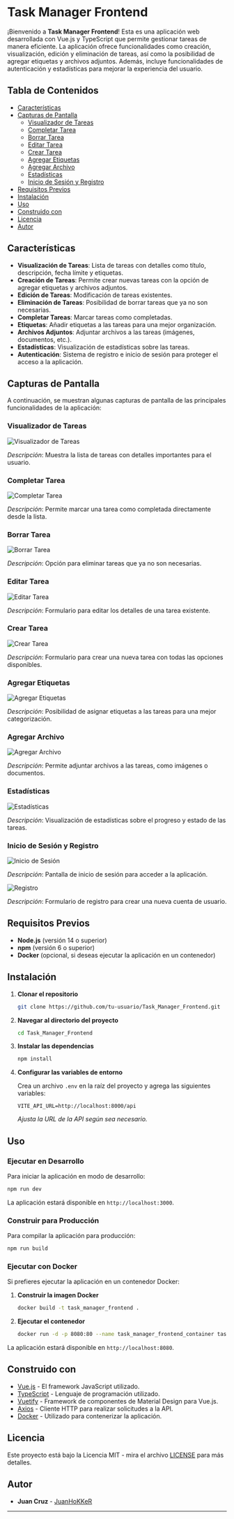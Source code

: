 # **Task Manager Frontend**

¡Bienvenido a **Task Manager Frontend**! Esta es una aplicación web desarrollada con Vue.js y TypeScript que permite gestionar tareas de manera eficiente. La aplicación ofrece funcionalidades como creación, visualización, edición y eliminación de tareas, así como la posibilidad de agregar etiquetas y archivos adjuntos. Además, incluye funcionalidades de autenticación y estadísticas para mejorar la experiencia del usuario.

## **Tabla de Contenidos**

- [Características](#características)
- [Capturas de Pantalla](#capturas-de-pantalla)
  - [Visualizador de Tareas](#visualizador-de-tareas)
  - [Completar Tarea](#completar-tarea)
  - [Borrar Tarea](#borrar-tarea)
  - [Editar Tarea](#editar-tarea)
  - [Crear Tarea](#crear-tarea)
  - [Agregar Etiquetas](#agregar-etiquetas)
  - [Agregar Archivo](#agregar-archivo)
  - [Estadísticas](#estadísticas)
  - [Inicio de Sesión y Registro](#inicio-de-sesión-y-registro)
- [Requisitos Previos](#requisitos-previos)
- [Instalación](#instalación)
- [Uso](#uso)
- [Construido con](#construido-con)
- [Licencia](#licencia)
- [Autor](#autor)

## **Características**

- **Visualización de Tareas**: Lista de tareas con detalles como título, descripción, fecha límite y etiquetas.
- **Creación de Tareas**: Permite crear nuevas tareas con la opción de agregar etiquetas y archivos adjuntos.
- **Edición de Tareas**: Modificación de tareas existentes.
- **Eliminación de Tareas**: Posibilidad de borrar tareas que ya no son necesarias.
- **Completar Tareas**: Marcar tareas como completadas.
- **Etiquetas**: Añadir etiquetas a las tareas para una mejor organización.
- **Archivos Adjuntos**: Adjuntar archivos a las tareas (imágenes, documentos, etc.).
- **Estadísticas**: Visualización de estadísticas sobre las tareas.
- **Autenticación**: Sistema de registro e inicio de sesión para proteger el acceso a la aplicación.

## **Capturas de Pantalla**

A continuación, se muestran algunas capturas de pantalla de las principales funcionalidades de la aplicación:

### **Visualizador de Tareas**

![Visualizador de Tareas](imagenes/Varias_Tareas.png)

_Descripción_: Muestra la lista de tareas con detalles importantes para el usuario.

### **Completar Tarea**

![Completar Tarea](imagenes/Eliminar_completar_editar_tarea.png)

_Descripción_: Permite marcar una tarea como completada directamente desde la lista.

### **Borrar Tarea**

![Borrar Tarea](imagenes/Eliminar_completar_editar_tarea.png)

_Descripción_: Opción para eliminar tareas que ya no son necesarias.

### **Editar Tarea**

![Editar Tarea](imagenes/Modificar_Tarea.png)

_Descripción_: Formulario para editar los detalles de una tarea existente.

### **Crear Tarea**

![Crear Tarea](imagenes/Crear_Tarea_1.png)

_Descripción_: Formulario para crear una nueva tarea con todas las opciones disponibles.

### **Agregar Etiquetas**

![Agregar Etiquetas](imagenes/Crear_Tarea_2.png)

_Descripción_: Posibilidad de asignar etiquetas a las tareas para una mejor categorización.

### **Agregar Archivo**

![Agregar Archivo](imagenes/Crear_Tarea_2.png)

_Descripción_: Permite adjuntar archivos a las tareas, como imágenes o documentos.

### **Estadísticas**

![Estadísticas](imagenes/Estadisticas.png)

_Descripción_: Visualización de estadísticas sobre el progreso y estado de las tareas.

### **Inicio de Sesión y Registro**

![Inicio de Sesión](imagenes/Login.png)

_Descripción_: Pantalla de inicio de sesión para acceder a la aplicación.

![Registro](imagenes/Registro_2.png)

_Descripción_: Formulario de registro para crear una nueva cuenta de usuario.

## **Requisitos Previos**

- **Node.js** (versión 14 o superior)
- **npm** (versión 6 o superior)
- **Docker** (opcional, si deseas ejecutar la aplicación en un contenedor)

## **Instalación**

1. **Clonar el repositorio**

   ```bash
   git clone https://github.com/tu-usuario/Task_Manager_Frontend.git
   ```

2. **Navegar al directorio del proyecto**

   ```bash
   cd Task_Manager_Frontend
   ```

3. **Instalar las dependencias**

   ```bash
   npm install
   ```

4. **Configurar las variables de entorno**

   Crea un archivo `.env` en la raíz del proyecto y agrega las siguientes variables:

   ```env
   VITE_API_URL=http://localhost:8000/api
   ```

   _Ajusta la URL de la API según sea necesario._

## **Uso**

### **Ejecutar en Desarrollo**

Para iniciar la aplicación en modo de desarrollo:

```bash
npm run dev
```

La aplicación estará disponible en `http://localhost:3000`.

### **Construir para Producción**

Para compilar la aplicación para producción:

```bash
npm run build
```

### **Ejecutar con Docker**

Si prefieres ejecutar la aplicación en un contenedor Docker:

1. **Construir la imagen Docker**

   ```bash
   docker build -t task_manager_frontend .
   ```

2. **Ejecutar el contenedor**

   ```bash
   docker run -d -p 8080:80 --name task_manager_frontend_container task_manager_frontend
   ```

La aplicación estará disponible en `http://localhost:8080`.

## **Construido con**

- [Vue.js](https://vuejs.org/) - El framework JavaScript utilizado.
- [TypeScript](https://www.typescriptlang.org/) - Lenguaje de programación utilizado.
- [Vuetify](https://vuetifyjs.com/) - Framework de componentes de Material Design para Vue.js.
- [Axios](https://axios-http.com/) - Cliente HTTP para realizar solicitudes a la API.
- [Docker](https://www.docker.com/) - Utilizado para contenerizar la aplicación.

## **Licencia**

Este proyecto está bajo la Licencia MIT - mira el archivo [LICENSE](LICENSE) para más detalles.

## **Autor**

- **Juan Cruz** - [JuanHoKKeR](https://github.com/JuanHoKKeR/)

---
